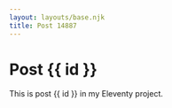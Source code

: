 ```yaml
---
layout: layouts/base.njk
title: Post 14887
---
```


# Post {{ id }}

This is post {{ id }} in my Eleventy project.
